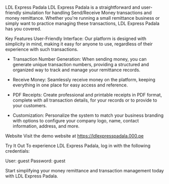 LDL Express Padala
LDL Express Padala is a straightforward and user-friendly simulation for handling Send/Receive Money transactions and money remittance. Whether you're running a small remittance business or simply want to practice managing these transactions, LDL Express Padala has you covered.

Key Features
User-Friendly Interface: Our platform is designed with simplicity in mind, making it easy for anyone to use, regardless of their experience with such transactions.

- Transaction Number Generation: When sending money, you can generate unique transaction numbers, providing a structured and organized way to track and manage your remittance records.

- Receive Money: Seamlessly receive money on the platform, keeping everything in one place for easy access and reference.

- PDF Receipts: Create professional and printable receipts in PDF format, complete with all transaction details, for your records or to provide to your customers.

- Customization: Personalize the system to match your business branding with options to configure your company logo, name, contact information, address, and more.

Website
Visit the demo website at https://ldlexpresspadala.000.pe

Try It Out
To experience LDL Express Padala, log in with the following credentials:

User: guest
Password: guest

Start simplifying your money remittance and transaction management today with LDL Express Padala.
